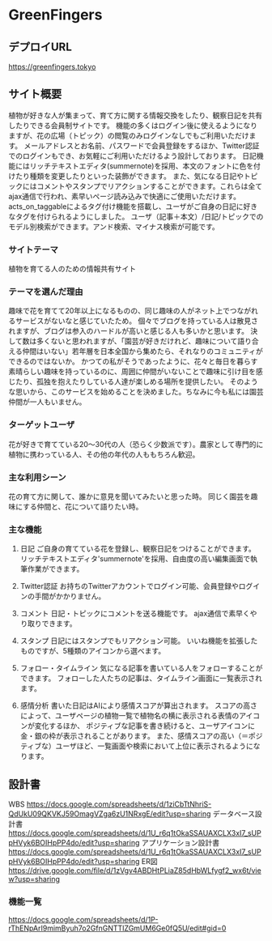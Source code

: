 # GreenFingers

## デプロイURL
https://greenfingers.tokyo

## サイト概要
植物が好きな人が集まって、育て方に関する情報交換をしたり、観察日記を共有したりできる会員制サイトです。
機能の多くはログイン後に使えるようになりますが、花の広場（トピック）の閲覧のみログインなしでもご利用いただけます。
メールアドレスとお名前、パスワードで会員登録をするほか、Twitter認証でのログインもでき、お気軽にご利用いただけるよう設計しております。
日記機能にはリッチテキストエディタ(summernote)を採用、本文のフォントに色を付けたり種類を変更したりといった装飾ができます。
また、気になる日記やトピックにはコメントやスタンプでリアクションすることができます。これらは全てajax通信で行われ、素早いページ読み込みで快適にご使用いただけます。
acts_on_taggableによるタグ付け機能を搭載し、ユーザがご自身の日記に好きなタグを付けられるようにしました。
ユーザ（記事＋本文）/日記/トピックでのモデル別検索ができます。アンド検索、マイナス検索が可能です。


### サイトテーマ
植物を育てる人のための情報共有サイト


### テーマを選んだ理由
趣味で花を育てて20年以上になるものの、同じ趣味の人がネット上でつながれるサービスがないなと感じていたため。
個々でブログを持っている人は散見されますが、ブログは参入のハードルが高いと感じる人も多いかと思います。
決して数は多くないと思われますが、「園芸が好きだけれど、趣味について語り合える仲間はいない」若年層を日本全国から集めたら、それなりのコミュニティができるのではないか。
かつての私がそうであったように、花々と毎日を暮らす素晴らしい趣味を持っているのに、周囲に仲間がいないことで趣味に引け目を感じたり、孤独を抱えたりしている人達が楽しめる場所を提供したい。
そのような思いから、このサービスを始めることを決めました。ちなみに今も私には園芸仲間が一人もいません。


### ターゲットユーザ
花が好きで育てている20～30代の人（恐らく少数派です）。農家として専門的に植物に携わっている人、その他の年代の人ももちろん歓迎。


### 主な利用シーン
花の育て方に関して、誰かに意見を聞いてみたいと思った時。
同じく園芸を趣味にする仲間と、花について語りたい時。


### 主な機能
1. 日記
ご自身の育てている花を登録し、観察日記をつけることができます。
リッチテキストエディタ'summernote'を採用、自由度の高い編集画面で執筆作業ができます。

2. Twitter認証
お持ちのTwitterアカウントでログイン可能、会員登録やログインの手間がかかりません。

3. コメント
日記・トピックにコメントを送る機能です。
ajax通信で素早くやり取りできます。

4. スタンプ
日記にはスタンプでもリアクション可能。
いいね機能を拡張したものですが、5種類のアイコンから選べます。

5. フォロー・タイムライン
気になる記事を書いている人をフォローすることができます。
フォローした人たちの記事は、タイムライン画面に一覧表示されます。

6. 感情分析
書いた日記はAIにより感情スコアが算出されます。
スコアの高さによって、ユーザページの植物一覧で植物名の横に表示される表情のアイコンが変化するほか、
ポジティブな記事を書き続けると、ユーザアイコンに金・銀の枠が表示されることがあります。
また、感情スコアの高い（＝ポジティブな）ユーザほど、一覧画面や検索において上位に表示されるようになります。


## 設計書
WBS
https://docs.google.com/spreadsheets/d/1ziCbTtNhriS-QdUkU09QKVKJ59OmagVZga6zU1NRxgE/edit?usp=sharing
データベース設計書
https://docs.google.com/spreadsheets/d/1U_r6q1tOkaSSAUAXCLX3xI7_sUPpHVyk6BOIHpPP4do/edit?usp=sharing
アプリケーション設計書
https://docs.google.com/spreadsheets/d/1U_r6q1tOkaSSAUAXCLX3xI7_sUPpHVyk6BOIHpPP4do/edit?usp=sharing
ER図
https://drive.google.com/file/d/1zVgv4ABDHtPLiaZ85dHbWLfygf2_wx6t/view?usp=sharing


### 機能一覧
https://docs.google.com/spreadsheets/d/1P-rThENpArI9mimByuh7o2GfnGNTTIZGmUM6Ge0fQ5U/edit#gid=0

